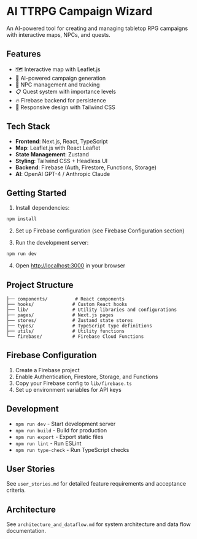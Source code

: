 # AI TTRPG Campaign Wizard

An AI-powered tool for creating and managing tabletop RPG campaigns with interactive maps, NPCs, and quests.

## Features

- 🗺️ Interactive map with Leaflet.js
- 🤖 AI-powered campaign generation
- 👥 NPC management and tracking
- 📋 Quest system with importance levels
- 🔥 Firebase backend for persistence
- 📱 Responsive design with Tailwind CSS

## Tech Stack

- **Frontend**: Next.js, React, TypeScript
- **Map**: Leaflet.js with React Leaflet
- **State Management**: Zustand
- **Styling**: Tailwind CSS + Headless UI
- **Backend**: Firebase (Auth, Firestore, Functions, Storage)
- **AI**: OpenAI GPT-4 / Anthropic Claude

## Getting Started

1. Install dependencies:
```bash
npm install
```

2. Set up Firebase configuration (see Firebase Configuration section)

3. Run the development server:
```bash
npm run dev
```

4. Open [http://localhost:3000](http://localhost:3000) in your browser

## Project Structure

```
├── components/          # React components
├── hooks/              # Custom React hooks
├── lib/                # Utility libraries and configurations
├── pages/              # Next.js pages
├── stores/             # Zustand state stores
├── types/              # TypeScript type definitions
├── utils/              # Utility functions
└── firebase/           # Firebase Cloud Functions
```

## Firebase Configuration

1. Create a Firebase project
2. Enable Authentication, Firestore, Storage, and Functions
3. Copy your Firebase config to `lib/firebase.ts`
4. Set up environment variables for API keys

## Development

- `npm run dev` - Start development server
- `npm run build` - Build for production
- `npm run export` - Export static files
- `npm run lint` - Run ESLint
- `npm run type-check` - Run TypeScript checks

## User Stories

See `user_stories.md` for detailed feature requirements and acceptance criteria.

## Architecture

See `architecture_and_dataflow.md` for system architecture and data flow documentation.
